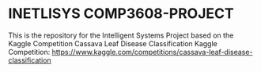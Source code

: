 # INETLISYS COMP3608-PROJECT
This is the repository for the Intelligent Systems Project based on the Kaggle Competition Cassava Leaf Disease Classification
Kaggle Competition: https://www.kaggle.com/competitions/cassava-leaf-disease-classification
